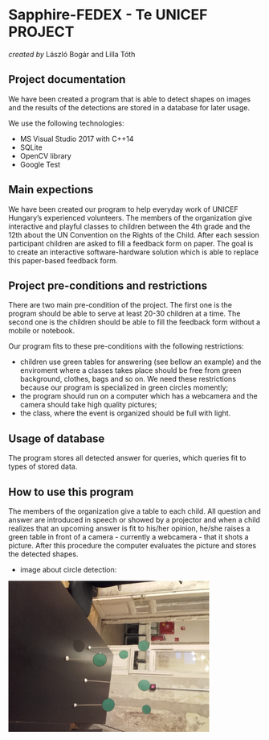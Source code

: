 # Sapphire-FEDEX - Te UNICEF PROJECT

_created by_ László Bogár and Lilla Tóth

## Project documentation

We have been created a program that is able to detect shapes on images and the results of the detections are stored in a database for later usage.<br/>

We use the following technologies:
* MS Visual Studio 2017 with C++14
* SQLite 
* OpenCV library
* Google Test<br/>

## Main expections

We have been created our program to help everyday work of UNICEF Hungary’s experienced volunteers. The members of the organization give interactive and playful classes to children between the 4th grade and the 12th about the UN Convention on the Rights of the Child. After each session participant children are asked to fill a feedback form on paper. The goal is to create an interactive software-hardware solution which is able to replace this paper-based feedback form.<br/>

## Project pre-conditions and restrictions

There are two main pre-condition of the project. The first one is the program should be able to serve at least 20-30 children at a time. The second one is the children should be able to fill the feedback form without a mobile or notebook.<br/>

Our program fits to these pre-conditions with the following restrictions:

- children use green tables for answering (see bellow an example) and the enviroment where a classes takes place should be free from green background, clothes, bags and so on. We need these restrictions because our program is specialized in green circles momently;
- the program should run on a computer which has a webcamera and the camera should take high quality pictures;
- the class, where the event is organized should be full with light.<br/>

## Usage of database

The program stores all detected answer for queries, which queries fit to types of stored data.<br/>

## How to use this program

The members of the organization give a table to each child. All question and answer are introduced in speech or showed by a projector and when a child realizes that an upcoming answer is fit to his/her opinion, he/she raises a green table in front of a camera - currently a webcamera - that it shots a picture. After this procedure the computer evaluates the picture and stores the detected shapes.<br/>

 - image about circle detection:
 
 <img src="img/img1.jpg" alt="three_circles" width="400" height="300">